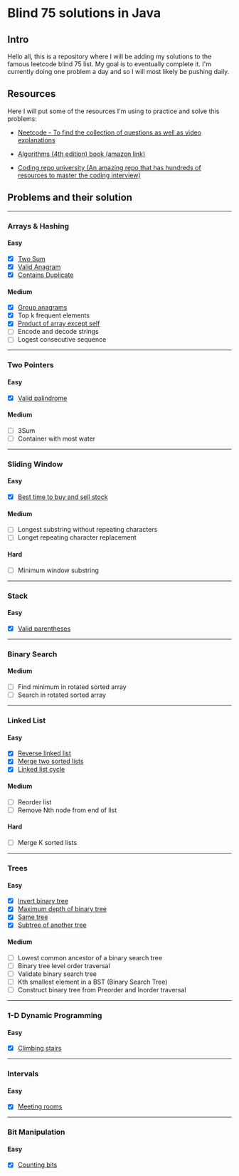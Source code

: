 # Blind 75 solutions in Java

## Intro

Hello all, this is a repository where I will be adding my solutions to the famous leetcode blind 75 list. My goal is to eventually complete it. I'm currently doing one problem a day and so I will most likely be pushing daily.

## Resources
Here I will put some of the resources I'm using to practice and solve this problems:

- [Neetcode - To find the collection of questions as well as video explanations](https://neetcode.io/practice)

- [Algorithms (4th edition) book (amazon link)](https://www.amazon.com/dp/032157351X?psc=1&ref=ppx_yo2ov_dt_b_product_details)

- [Coding repo university (An amazing repo that has hundreds of resources to master the coding interview)](https://github.com/jwasham/coding-interview-university)


## Problems and their solution
---
### Arrays & Hashing

#### Easy
- [x] [Two Sum](https://github.com/NoelCov/blind-75-java-solutions/blob/main/Arrays/TwoSum/Solution.java)
- [x] [Valid Anagram](https://github.com/NoelCov/blind-75-java-solutions/blob/main/Arrays/Easy/ValidAnagram/Solution.java)
- [x] [Contains Duplicate](https://github.com/NoelCov/blind-75-java-solutions/blob/main/Arrays/Easy/ContainsDuplicate/Solution.java)

#### Medium
- [x] [Group anagrams](https://github.com/NoelCov/blind-75-java-solutions/blob/main/Arrays/Medium/GroupAnagrams/Solution.java)
- [x] Top k frequent elements
- [x] [Product of array except self](https://github.com/NoelCov/blind-75-java-solutions/blob/main/Arrays/Medium/ProductOfArrayExceptSelf/Solution.java)
- [ ] Encode and decode strings
- [ ] Logest consecutive sequence
---

### Two Pointers
#### Easy
- [x] [Valid palindrome](https://github.com/NoelCov/blind-75-java-solutions/blob/main/TwoPointers/Easy/ValidPalindrome/Solution.java)

#### Medium
- [ ] 3Sum
- [ ] Container with most water
---

### Sliding Window

#### Easy
- [x] [Best time to buy and sell stock](https://github.com/NoelCov/blind-75-java-solutions/blob/main/SlidingWindow/BestTimeToBuyAndSellStock/Solution.java)

#### Medium
- [ ] Longest substring without repeating characters
- [ ] Longet repeating character replacement

#### Hard
- [ ] Minimum window substring
---

### Stack

#### Easy
- [x] [Valid parentheses](https://github.com/NoelCov/blind-75-java-solutions/blob/main/Stack/Easy/ValidParentheses/Solution.java)
---

### Binary Search

#### Medium
- [ ] Find minimum in rotated sorted array
- [ ] Search in rotated sorted array
---

### Linked List

#### Easy
- [x] [Reverse linked list](https://github.com/NoelCov/blind-75-java-solutions/blob/main/LinkedLists/ReverseLinkedList/Solution.java)
- [x] [Merge two sorted lists](https://github.com/NoelCov/blind-75-java-solutions/blob/main/LinkedLists/MergeTwoSortedLinkedLists/Solution.java)
- [x] [Linked list cycle](https://github.com/NoelCov/blind-75-java-solutions/blob/main/LinkedLists/LinkedListCycle/Solution.java)

#### Medium
- [ ] Reorder list
- [ ] Remove Nth node from end of list

#### Hard
- [ ] Merge K sorted lists
---

### Trees

#### Easy
- [x] [Invert binary tree](https://github.com/NoelCov/blind-75-java-solutions/blob/main/Trees/InvertBinaryTree/Solution.java)
- [x] [Maximum depth of binary tree](https://github.com/NoelCov/blind-75-java-solutions/blob/main/Trees/MaximumDepthOfBinaryTree/Solution.java)
- [x] [Same tree](https://github.com/NoelCov/blind-75-java-solutions/blob/main/Trees/SameTree/Solution.java)
- [x] [Subtree of another tree](https://github.com/NoelCov/blind-75-java-solutions/blob/main/Trees/SubtreeOfAnotherTree/Solution.java)

#### Medium
- [ ] Lowest common ancestor of a binary search tree
- [ ] Binary tree level order traversal
- [ ] Validate binary search tree
- [ ] Kth smallest element in a BST (Binary Search Tree)
- [ ] Construct binary tree from Preorder and Inorder traversal
---

### 1-D Dynamic Programming 

#### Easy
- [x] [Climbing stairs](https://github.com/NoelCov/blind-75-java-solutions/blob/main/1-D_DynamicProgramming/ClimbingStairs/Solution.java)
---

### Intervals

#### Easy
- [x] [Meeting rooms](https://github.com/NoelCov/blind-75-java-solutions/blob/main/Intervals/MeetingRooms/Solution.java)
---

### Bit Manipulation

#### Easy
- [x] [Counting bits](https://github.com/NoelCov/blind-75-java-solutions/blob/main/BitManipulation/CountingBits/Solution.java)
